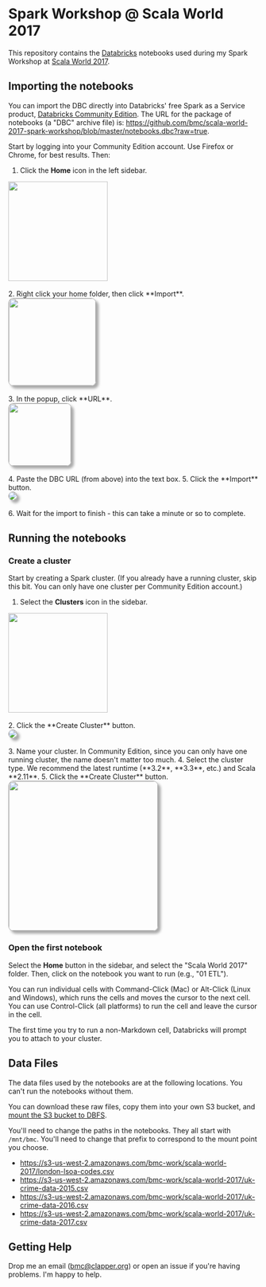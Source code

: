 # Spark Workshop @ Scala World 2017

This repository contains the
[Databricks](https://databricks.com) notebooks used during my
Spark Workshop at [Scala World 2017](http://scala.world).

## Importing the notebooks

You can import the DBC directly into Databricks' free Spark as a Service
product, 
[Databricks Community Edition](https://databricks.com/ce). The URL for
the package of notebooks (a "DBC" archive file) is:
<https://github.com/bmc/scala-world-2017-spark-workshop/blob/master/notebooks.dbc?raw=true>.

Start by logging into your Community Edition account. Use Firefox or
Chrome, for best results. Then:

1. Click the **Home** icon in the left sidebar.
<div><img src="https://s3-us-west-2.amazonaws.com/curriculum-release/images/eLearning/home.png" style="height: 200px"/></div><br/>
2. Right click your home folder, then click **Import**.
<div><img src="https://s3-us-west-2.amazonaws.com/curriculum-release/images/eLearning/import-labs-1.png" style="height: 175px; border: 1px solid #aaa; border-radius: 10px 10px 10px 10px; box-shadow: 5px 5px 5px #aaa"/></div><br/>
3. In the popup, click **URL**.
<div><img src="https://s3-us-west-2.amazonaws.com/curriculum-release/images/eLearning/import-labs-2.png" style="height: 125px; border: 1px solid #aaa; border-radius: 10px 10px 10px 10px; box-shadow: 5px 5px 5px #aaa"/></div><br/>
4. Paste the DBC URL (from above) into the text box.
5. Click the **Import** button.
<div><img src="https://s3-us-west-2.amazonaws.com/curriculum-release/images/eLearning/import-labs-3.png" style="border: 1px solid #aaa; border-radius: 10px 10px 10px 10px; box-shadow: 5px 5px 5px #aaa"/></div><br/>
6. Wait for the import to finish - this can take a minute or so to complete.

## Running the notebooks

### Create a cluster

Start by creating a Spark cluster. (If you already have a running cluster, skip this bit. You can only have one cluster per Community Edition account.)

1. Select the **Clusters** icon in the sidebar.
<div><img src="https://s3-us-west-2.amazonaws.com/curriculum-release/images/eLearning/create-cluster-4.png" style="height: 200px"/></div><br/>
2. Click the **Create Cluster** button.
<div><img src="https://s3-us-west-2.amazonaws.com/curriculum-release/images/eLearning/create-cluster-5.png" style="border: 1px solid #aaa; border-radius: 10px 10px 10px 10px; box-shadow: 5px 5px 5px #aaa"/></div><br/>
3. Name your cluster. In Community Edition, since you can only have one running cluster, the name doesn't matter too much.
4. Select the cluster type. We recommend the latest runtime (**3.2**, **3.3**, etc.) and Scala **2.11**.
5. Click the **Create Cluster** button.
 <div><img src="https://s3-us-west-2.amazonaws.com/curriculum-release/images/eLearning/create-cluster-2.png" style="height: 300px; border: 1px solid #aaa; border-radius: 10px 10px 10px 10px; box-shadow: 5px 5px 5px #aaa"/></div>

### Open the first notebook

Select the **Home** button in the sidebar, and select the "Scala World 2017"
folder. Then, click on the notebook you want to run (e.g., "01 ETL").

You can run individual cells with Command-Click (Mac) or Alt-Click
(Linux and Windows), which runs the cells and moves the cursor to the next
cell. You can use Control-Click (all platforms) to run the cell and leave
the cursor in the cell.

The first time you try to run a non-Markdown cell, Databricks will prompt
you to attach to your cluster.

## Data Files

The data files used by the notebooks are at the following locations. You
can't run the notebooks without them.

You can download these raw files, copy them into your own S3 bucket, and
[mount the S3 bucket to DBFS](https://docs.databricks.com/user-guide/dbfs-databricks-file-system.html#mounting-an-s3-bucket).

You'll need to change the paths in the notebooks. They all start with
`/mnt/bmc`. You'll need to change that prefix to correspond to the mount
point you choose.

* <https://s3-us-west-2.amazonaws.com/bmc-work/scala-world-2017/london-lsoa-codes.csv>
* <https://s3-us-west-2.amazonaws.com/bmc-work/scala-world-2017/uk-crime-data-2015.csv>
* <https://s3-us-west-2.amazonaws.com/bmc-work/scala-world-2017/uk-crime-data-2016.csv>
* <https://s3-us-west-2.amazonaws.com/bmc-work/scala-world-2017/uk-crime-data-2017.csv>

## Getting Help

Drop me an email (bmc@clapper.org) or open an issue if you're having problems. I'm happy to help.
